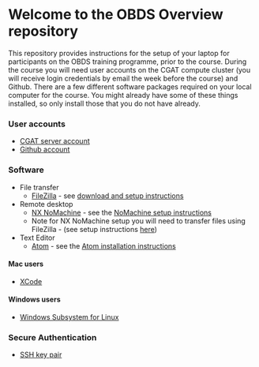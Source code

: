 # Welcome to the OBDS Overview repository

This repository provides instructions for the setup of your laptop for participants on the OBDS training programme, prior to the course.
During the course you will need user accounts on the CGAT compute cluster (you will receive login credentials by email the week before the course) and Github. 
There are a few different software packages required on your local computer for the course. 
You might already have some of these things installed, so only install those that you do not have already.

### User accounts

- [CGAT server account](cgat_login.md)
- [Github account](create_github_account.md)

### Software
- File transfer
    + [FileZilla](https://filezilla-project.org/) - see [download and setup instructions](https://github.com/OBDS-Training/OBDS_Overview/blob/master/Filezilla_instructions.pdf)
- Remote desktop 
    + [NX NoMachine](https://www.nomachine.com/) - see the [NoMachine setup instructions](nomachine_setup.pdf)
    + Note for NX NoMachine setup you will need to transfer files using FileZilla - (see setup instructions [here](https://github.com/OBDS-Training/OBDS_Overview/blob/master/Filezilla_instructions.pdf))
- Text Editor
    + [Atom](https://atom.io/) - see the [Atom installation instructions](atom_installation_instructions.md)


#### Mac users

- [XCode](xcode_setup.md)

#### Windows users

- [Windows Subsystem for Linux](wsl_setup.md)

### Secure Authentication

- [SSH key pair](create_ssh_keypair.md)
